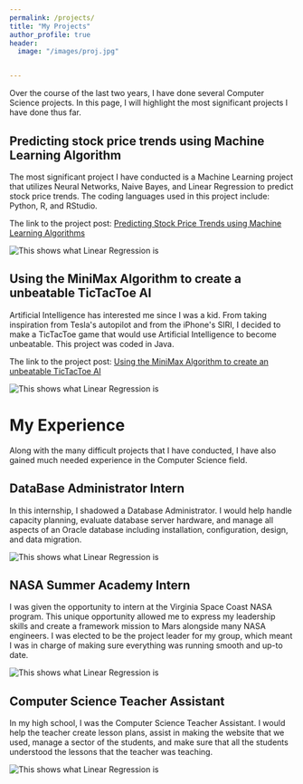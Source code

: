 ```yaml
---
permalink: /projects/
title: "My Projects"
author_profile: true
header:
  image: "/images/proj.jpg"


---
```

Over the course of the last two years, I have done several Computer Science projects. In this page, I will highlight the most significant projects I have done thus far.

## Predicting stock price trends using Machine Learning Algorithm
The most significant project I have conducted is a Machine Learning project that utilizes Neural Networks, Naive Bayes, and Linear Regression to predict stock price trends. The coding languages used in this project include: Python, R, and RStudio.

The link to the project post: [Predicting Stock Price Trends using Machine Learning Algorithms](https://karanvir01.github.io/stocks/)

<img src="{{ site.url }}{{ site.baseurl }}/images/stock.jpeg" alt="This shows what Linear Regression is">

## Using the MiniMax Algorithm to create a unbeatable TicTacToe AI

Artificial Intelligence has interested me since I was a kid. From taking inspiration from Tesla's autopilot and from the iPhone's SIRI, I decided to make a TicTacToe game that would use Artificial Intelligence to become unbeatable. This project was coded in Java.

The link to the project post: [Using the MiniMax Algorithm to create an unbeatable TicTacToe AI](https://karanvir01.github.io/tic/)

<img src="{{ site.url }}{{ site.baseurl }}/images/toe.png" alt="This shows what Linear Regression is">

# My Experience

Along with the many difficult projects that I have conducted, I have also gained much needed experience in the Computer Science field.

## DataBase Administrator Intern

In this internship, I shadowed a Database Administrator. I would help handle capacity planning, evaluate database server hardware, and manage all aspects of an Oracle database including installation, configuration, design, and data migration.

<img src="{{ site.url }}{{ site.baseurl }}/images/dba.jpg" alt="This shows what Linear Regression is">

## NASA Summer Academy Intern

I was given the opportunity to intern at the Virginia Space Coast NASA program. This unique opportunity allowed me to express my leadership skills and create a framework mission to Mars alongside many NASA engineers. I was elected to be the project leader for my group, which meant I was in charge of making sure everything was running smooth and up-to date.

<img src="{{ site.url }}{{ site.baseurl }}/images/rocket.jpeg" alt="This shows what Linear Regression is">


## Computer Science Teacher Assistant

In my high school, I was the Computer Science Teacher Assistant. I would help the teacher create lesson plans, assist in making the website that we used, manage a sector of the students, and make sure that all the students understood the lessons that the teacher was teaching.

<img src="{{ site.url }}{{ site.baseurl }}/images/assist.jpg" alt="This shows what Linear Regression is">
